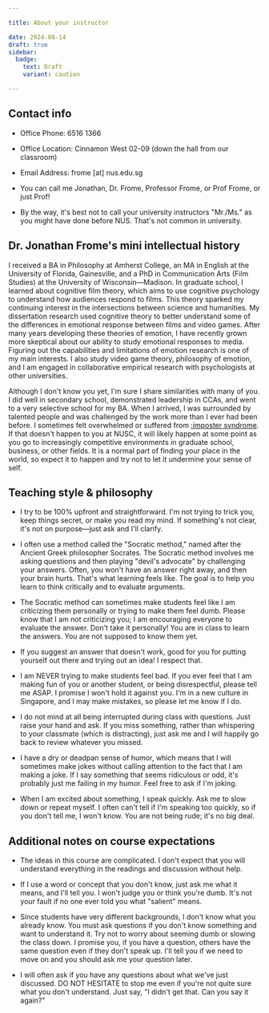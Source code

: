 ```yaml
---

title: About your instructor

date: 2024-08-14
draft: true
sidebar:
  badge:
    text: Draft
    variant: caution

---
```


## Contact info

- Office Phone: 6516 1366

- Office Location: Cinnamon West 02-09 (down the hall from our classroom)

- Email Address: frome [at] nus.edu.sg

- You can call me Jonathan, Dr. Frome, Professor Frome, or Prof Frome, or just Prof!

- By the way, it's best not to call your university instructors "Mr./Ms." as you might have done before NUS. That's not common in university.

## Dr. Jonathan Frome's mini intellectual history

I received a BA in Philosophy at Amherst College, an MA in English at the University of Florida, Gainesville, and a PhD in Communication Arts (Film Studies) at the University of Wisconsin—Madison. In graduate school, I learned about cognitive film theory, which aims to use cognitive psychology to understand how audiences respond to films. This theory sparked my continuing interest in the intersections between science and humanities. My dissertation research used cognitive theory to better understand some of the differences in emotional response between films and video games. After many years developing these theories of emotion, I have recently grown more skeptical about our ability to study emotional responses to media. Figuring out the capabilities and limitations of emotion research is one of my main interests. I also study video game theory, philosophy of emotion, and I am engaged in collaborative empirical research with psychologists at other universities.

Although I don't know you yet, I'm sure I share similarities with many of you. I did well in secondary school, demonstrated leadership in CCAs, and went to a very selective school for my BA. When I arrived, I was surrounded by talented people and was challenged by the work more than I ever had been before. I sometimes felt overwhelmed or suffered from [:imposter syndrome](https://en.wikipedia.org/wiki/Impostor_syndrome). If that doesn't happen to you at NUSC, it will likely happen at some point as you go to increasingly competitive environments in graduate school, business, or other fields. It is a normal part of finding your place in the world, so expect it to happen and try not to let it undermine your sense of self.

## Teaching style & philosophy

- I try to be 100% upfront and straightforward. I'm not trying to trick you, keep things secret, or make you read my mind. If something's not clear, it's not on purpose—just ask and I'll clarify.

- I often use a method called the "Socratic method," named after the Ancient Greek philosopher Socrates. The Socratic method involves me asking questions and then playing "devil's advocate" by challenging your answers. Often, you won't have an answer right away, and then your brain hurts. That's what learning feels like. The goal is to help you learn to think critically and to evaluate arguments.

- The Socratic method can sometimes make students feel like I am criticizing them personally or trying to make them feel dumb. Please know that I am not criticizing you; I am encouraging everyone to evaluate the answer. Don't take it personally! You are in class to learn the answers. You are not supposed to know them yet.

- If you suggest an answer that doesn't work, good for you for putting yourself out there and trying out an idea! I respect that.

- I am NEVER trying to make students feel bad. If you ever feel that I am making fun of you or another student, or being disrespectful, please tell me ASAP. I promise I won't hold it against you. I'm in a new culture in Singapore, and I may make mistakes, so please let me know if I do.

- I do not mind at all being interrupted during class with questions. Just raise your hand and ask. If you miss something, rather than whispering to your classmate (which is distracting), just ask me and I will happily go back to review whatever you missed.

- I have a dry or deadpan sense of humor, which means that I will sometimes make jokes without calling attention to the fact that I am making a joke. If I say something that seems ridiculous or odd, it's probably just me failing in my humor. Feel free to ask if I'm joking.

- When I am excited about something, I speak quickly. Ask me to slow down or repeat myself. I often can't tell if I'm speaking too quickly, so if you don't tell me, I won't know. You are not being rude; it's no big deal.

<!-- separate into sections for teaching style and teaching philosophy; the latter can include more about grading and purpose of the course, and explain why they might be frustrated by the course for not giving them simple answers  -->

## Additional notes on course expectations

- The ideas in this course are complicated. I don't expect that you will understand everything in the readings and discussion without help.

- If I use a word or concept that you don't know, just ask me what it means, and I'll tell you. I won't judge you or think you're dumb. It's not your fault if no one ever told you what "salient" means.

- Since students have very different backgrounds, I don't know what you already know. You must ask questions if you don't know something and want to understand it. Try not to worry about seeming dumb or slowing the class down. I promise you, if you have a question, others have the same question even if they don't speak up. I'll tell you if we need to move on and you should ask me your question later.

- I will often ask if you have any questions about what we've just discussed. DO NOT HESITATE to stop me even if you're not quite sure what you don't understand. Just say, "I didn't get that. Can you say it again?"
